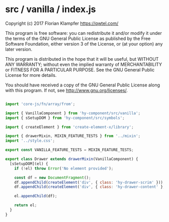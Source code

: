 # src / vanilla / index.js
Copyright (c) 2017 Florian Klampfer <https://qwtel.com/>

This program is free software: you can redistribute it and/or modify
it under the terms of the GNU General Public License as published by
the Free Software Foundation, either version 3 of the License, or
(at your option) any later version.

This program is distributed in the hope that it will be useful,
but WITHOUT ANY WARRANTY; without even the implied warranty of
MERCHANTABILITY or FITNESS FOR A PARTICULAR PURPOSE.  See the
GNU General Public License for more details.

You should have received a copy of the GNU General Public License
along with this program.  If not, see <http://www.gnu.org/licenses/>.


```js

import 'core-js/fn/array/from';

import { VanillaComponent } from 'hy-component/src/vanilla';
import { sSetupDOM } from 'hy-component/src/symbols';

import { createElement } from 'create-element-x/library';

import { drawerMixin, MIXIN_FEATURE_TESTS } from '../mixin';
import '../style.css';

export const VANILLA_FEATURE_TESTS = MIXIN_FEATURE_TESTS;

export class Drawer extends drawerMixin(VanillaComponent) {
  [sSetupDOM](el) {
    if (!el) throw Error('No element provided');

    const df = new DocumentFragment();
    df.appendChild(createElement('div', { class: 'hy-drawer-scrim' }));
    df.appendChild(createElement('div', { class: 'hy-drawer-content' }, el.children));

    el.appendChild(df);

    return el;
  }
}
```



